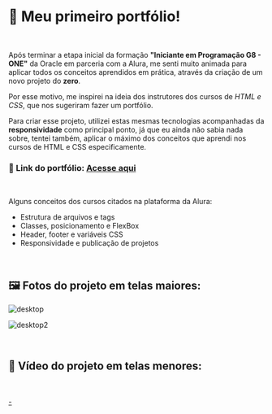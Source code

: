 # 🥳 Meu primeiro portfólio!

<br>

Após terminar a etapa inicial da formação **"Iniciante em Programação G8 - ONE"** da Oracle em parceria com a Alura, me senti muito animada para aplicar todos os conceitos aprendidos em prática, através da criação de um novo projeto do **zero**.

Por esse motivo, me inspirei na ideia dos instrutores dos cursos de _HTML e CSS_, que nos sugeriram fazer um portfólio. 

Para criar esse projeto, utilizei estas mesmas tecnologias acompanhadas da **responsividade** como principal ponto, já que eu ainda não sabia nada sobre, tentei também, aplicar o máximo dos conceitos que aprendi nos cursos de HTML e CSS especificamente. 
<br>

### 🔗 Link do portfólio: <a href="https://portfolioiasmynlp.vercel.app/index.html" target="_blank"><strong>Acesse aqui</strong></a>

<br>


Alguns conceitos dos cursos citados na plataforma da Alura: 

- Estrutura de arquivos e tags
- Classes, posicionamento e FlexBox
- Header, footer e variáveis CSS
- Responsividade e publicação de projetos


<br>

## 🖼️ Fotos do projeto em telas maiores: 

![desktop](https://github.com/user-attachments/assets/b40ed411-504f-4454-9dbd-60e256587912)

![desktop2](https://github.com/user-attachments/assets/14a1ff7b-f96b-4e87-9122-c30cb8bedcad)

<br>

## 🎥 Vídeo do projeto em telas menores:

<br>

[-](https://github.com/user-attachments/assets/93f8f7a6-5b52-4049-9128-49e71616219d)

